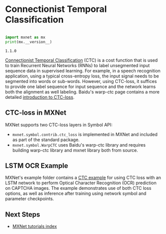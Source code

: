 <!---
  Licensed to the Apache Software Foundation (ASF) under one
  or more contributor license agreements.  See the NOTICE file
  distributed with this work for additional information
  regarding copyright ownership.  The ASF licenses this file
  to you under the Apache License, Version 2.0 (the
  "License"); you may not use this file except in compliance
  with the License.  You may obtain a copy of the License at

    http://www.apache.org/licenses/LICENSE-2.0

  Unless required by applicable law or agreed to in writing,
  software distributed under the License is distributed on an
  "AS IS" BASIS, WITHOUT WARRANTIES OR CONDITIONS OF ANY
  KIND, either express or implied.  See the License for the
  specific language governing permissions and limitations
  under the License.
-->

# Connectionist Temporal Classification

```python

import mxnet as mx
print(mx.__version__)
```

`1.1.0`<!--notebook-skip-line-->


[Connectionist Temporal Classification](https://www.cs.toronto.edu/~graves/icml_2006.pdf) (CTC) is a cost function that is used to train Recurrent Neural Networks (RNNs) to label unsegmented input sequence data in supervised learning. For example, in a speech recognition application, using a typical cross-entropy loss, the input signal needs to be segmented into words or sub-words. However, using CTC-loss, it suffices to provide one label sequence for input sequence and the network learns both the alignment as well labeling. Baidu's warp-ctc page contains a more detailed [introduction to CTC-loss](https://github.com/baidu-research/warp-ctc#introduction).

## CTC-loss in MXNet
MXNet supports two CTC-loss layers in Symbol API:

* `mxnet.symbol.contrib.ctc_loss` is implemented in MXNet and included as part of the standard package.
* `mxnet.symbol.WarpCTC` uses Baidu's warp-ctc library and requires building warp-ctc library and mxnet library both from source.

## LSTM OCR Example
MXNet's example folder contains a [CTC example](https://github.com/apache/incubator-mxnet/tree/master/example/ctc) for using CTC loss with an LSTM network to perform Optical Character Recognition (OCR) prediction on CAPTCHA images. The example demonstrates use of both CTC loss options, as well as inference after training using network symbol and parameter checkpoints.

## Next Steps
* [MXNet tutorials index](http://mxnet.io/tutorials/index.html)

<!-- INSERT SOURCE DOWNLOAD BUTTONS -->
